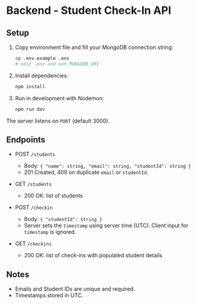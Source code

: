 # Backend - Student Check-In API

## Setup

1. Copy environment file and fill your MongoDB connection string:
   ```bash
   cp .env.example .env
   # edit .env and set MONGODB_URI
   ```

2. Install dependencies:
   ```bash
   npm install
   ```

3. Run in development with Nodemon:
   ```bash
   npm run dev
   ```

The server listens on `PORT` (default 3000).

## Endpoints

- POST `/students`
  - Body: `{ "name": string, "email": string, "studentId": string }`
  - 201 Created, 409 on duplicate `email` or `studentId`.

- GET `/students`
  - 200 OK: list of students

- POST `/checkin`
  - Body: `{ "studentId": string }`
  - Server sets the `timestamp` using server time (UTC). Client input for `timestamp` is ignored.

- GET `/checkins`
  - 200 OK: list of check-ins with populated student details

## Notes
- Emails and Student IDs are unique and required.
- Timestamps stored in UTC.
